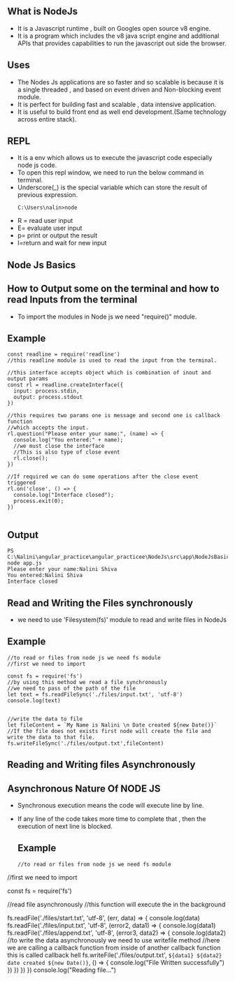 ## What is NodeJs
- It is a Javascript runtime , built on Googles open source v8 engine.
- It is a program which includes the v8 java script engine and additional APIs that provides capabilities to run the javascript out side the browser.
## Uses
- The Nodes Js applications are so faster and so scalable is because it is a single threaded , and based on event driven and Non-blocking event module.
- It is perfect for building fast and scalable , data intensive application.
- It is useful to build front end as well end development.(Same technology across entire stack).
## REPL 
- It is a env which allows us to execute the javascript code especially node js code.
- To open this repl window, we need to run the below command in terminal.
- Underscore(_) is the  special variable which can store the result of previous expression.
  ```
  C:\Users\nalin>node
  ```
- R = read user input
- E= evaluate user input
- p= print or output the result
- l=return and wait for new input

## Node Js Basics
## How to Output some on the terminal and how to read Inputs from the terminal
- To import the modules in Node js we need "require()" module.
## Example
```
const readline = require('readline')
//this readline module is used to read the input from the terminal.

//this interface accepts object which is combination of inout and output params
const rl = readline.createInterface({
  input: process.stdin,
  output: process.stdout
})

//this requires two params one is message and second one is callback function
//which accepts the input.
rl.question("Please enter your name:", (name) => {
  console.log("You entered:" + name);
  //we must close the interface
  //This is also type of close event
  rl.close();
})

//If required we can do some operations after the close event triggered
rl.on('close', () => {
  console.log("Interface closed");
  process.exit(0);
})


```

## Output

```
PS C:\Nalini\angular_practice\angular_practicee\NodeJs\src\app\NodeJsBasics> node app.js
Please enter your name:Nalini Shiva
You entered:Nalini Shiva
Interface closed
```

## Read and Writing the Files synchronously
- we need to use 'Filesystem(fs)' module to read and write files in NodeJs
## Example
```
//to read or files from node js we need fs module
//first we need to import

const fs = require('fs')
//by using this method we read a file synchronously
//we need to pass of the path of the file
let text = fs.readFileSync('./files/input.txt', 'utf-8')
console.log(text)


//write the data to file
let fileContent = `My Name is Nalini \n Date created ${new Date()}`
//If the file does not exists first node will create the file and write the data to that file.
fs.writeFileSync('./files/output.txt',fileContent)

```
## Reading and Writing files Asynchronously
## Asynchronous Nature Of NODE JS
- Synchronous execution means the code will execute line by line.
- If any line of the code takes more time to complete that , then the execution of next line is blocked.

  ## Example
  ```
  //to read or files from node js we need fs module
//first we need to import

const fs = require('fs')

//read file asynchronously
//this function will execute the in the background

fs.readFile('./files/start.txt', 'utf-8', (err, data) => {
  console.log(data)
  fs.readFile('./files/input.txt', 'utf-8', (error2, data1) => {
    console.log(data1)
    fs.readFile('./files/append.txt', 'utf-8', (error3, data2) => {
      console.log(data2)
      //to write the data asynchronously we need to use writefile method
      //here we are calling a callback function from inside of another callback function this is called callback hell
      fs.writeFile('./files/output.txt', `${data1} ${data2} date created ${new Date()}`, () => {
        console.log("File Written successfully")
      })
    })
  })
})
console.log("Reading file...")

```





